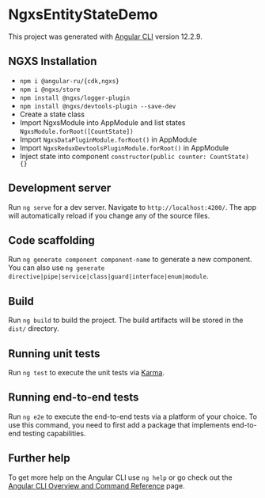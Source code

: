 # NgxsEntityStateDemo

This project was generated with [Angular CLI](https://github.com/angular/angular-cli) version 12.2.9.

## NGXS Installation

* `npm i @angular-ru/{cdk,ngxs}`
* `npm i @ngxs/store`
* `npm install @ngxs/logger-plugin`
* `npm install @ngxs/devtools-plugin --save-dev`
* Create a state class
* Import NgxsModule into AppModule and list states `NgxsModule.forRoot([CountState])`
* Import `NgxsDataPluginModule.forRoot()` in AppModule
* Import `NgxsReduxDevtoolsPluginModule.forRoot()` in AppModule
* Inject state into component `constructor(public counter: CountState) {}`

## Development server

Run `ng serve` for a dev server. Navigate to `http://localhost:4200/`. The app will automatically reload if you change any of the source files.

## Code scaffolding

Run `ng generate component component-name` to generate a new component. You can also use `ng generate directive|pipe|service|class|guard|interface|enum|module`.

## Build

Run `ng build` to build the project. The build artifacts will be stored in the `dist/` directory.

## Running unit tests

Run `ng test` to execute the unit tests via [Karma](https://karma-runner.github.io).

## Running end-to-end tests

Run `ng e2e` to execute the end-to-end tests via a platform of your choice. To use this command, you need to first add a package that implements end-to-end testing capabilities.

## Further help

To get more help on the Angular CLI use `ng help` or go check out the [Angular CLI Overview and Command Reference](https://angular.io/cli) page.
